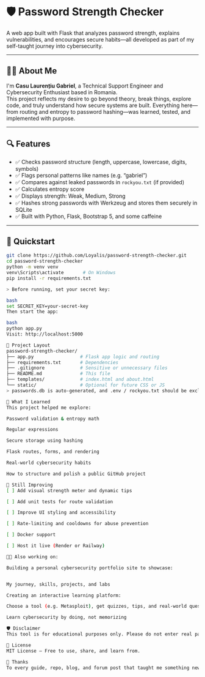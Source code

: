 # 🛡️ Password Strength Checker

A web app built with Flask that analyzes password strength, explains vulnerabilities, and encourages secure habits—all developed as part of my self-taught journey into cybersecurity.

---

## 👨‍💻 About Me

I'm **Casu Laurențiu Gabriel**, a Technical Support Engineer and Cybersecurity Enthusiast based in Romania.  
This project reflects my desire to go beyond theory, break things, explore code, and truly understand how secure systems are built. Everything here—from routing and entropy to password hashing—was learned, tested, and implemented with purpose.

---

## 🔍 Features

- ✅ Checks password structure (length, uppercase, lowercase, digits, symbols)
- ✅ Flags personal patterns like names (e.g. “gabriel”)
- ✅ Compares against leaked passwords in `rockyou.txt` (if provided)
- ✅ Calculates entropy score
- ✅ Displays strength: Weak, Medium, Strong
- ✅ Hashes strong passwords with Werkzeug and stores them securely in SQLite
- ✅ Built with Python, Flask, Bootstrap 5, and some caffeine

---

## 🚀 Quickstart

```bash
git clone https://github.com/Loyalis/password-strength-checker.git
cd password-strength-checker
python -m venv venv
venv\Scripts\activate       # On Windows
pip install -r requirements.txt

> Before running, set your secret key:

bash
set SECRET_KEY=your-secret-key
Then start the app:

bash
python app.py
Visit: http://localhost:5000

📂 Project Layout
password-strength-checker/
├── app.py                 # Flask app logic and routing
├── requirements.txt       # Dependencies
├── .gitignore             # Sensitive or unnecessary files
├── README.md              # This file
├── templates/             # index.html and about.html
└── static/                # Optional for future CSS or JS
> passwords.db is auto-generated, and .env / rockyou.txt should be excluded from Git.

🧠 What I Learned
This project helped me explore:

Password validation & entropy math

Regular expressions

Secure storage using hashing

Flask routes, forms, and rendering

Real-world cybersecurity habits

How to structure and polish a public GitHub project

🌱 Still Improving
[ ] Add visual strength meter and dynamic tips

[ ] Add unit tests for route validation

[ ] Improve UI styling and accessibility

[ ] Rate-limiting and cooldowns for abuse prevention

[ ] Docker support

[ ] Host it live (Render or Railway)

👨‍🎓 Also working on:

Building a personal cybersecurity portfolio site to showcase:


My journey, skills, projects, and labs

Creating an interactive learning platform:

Choose a tool (e.g. Metasploit), get quizzes, tips, and real-world questions

Learn cybersecurity by doing, not memorizing

🛡️ Disclaimer
This tool is for educational purposes only. Please do not enter real passwords—only test examples.

📜 License
MIT License — Free to use, share, and learn from.

🙌 Thanks
To every guide, repo, blog, and forum post that taught me something new—I’m building because I’m learning. And learning by building. This is just the start.

